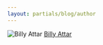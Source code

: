 ```yaml
---
layout: partials/blog/author
---
```


![Billy Attar](//assets/img/team/members/small/Greback.jpg)
[Billy Attar](https://www.linkedin.com/in/billyattar/ "link")
